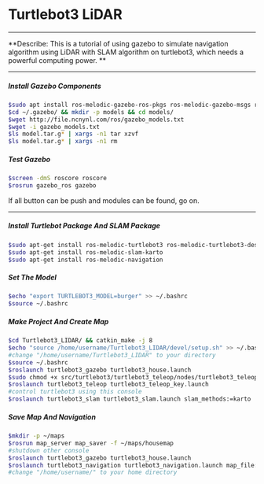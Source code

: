 # Turtlebot3 LiDAR
***
**Describe: This is a tutorial of using gazebo to simulate navigation algorithm using LiDAR with SLAM algorithm on turtlebot3, which needs a powerful computing power. **

***
##### Install Gazebo Components
```bash
$sudo apt install ros-melodic-gazebo-ros-pkgs ros-melodic-gazebo-msgs ros-melodic-gazebo-plugins ros-melodic-gazebo-ros-control
$cd ~/.gazebo/ && mkdir -p models && cd models/
$wget http://file.ncnynl.com/ros/gazebo_models.txt
$wget -i gazebo_models.txt
$ls model.tar.g* | xargs -n1 tar xzvf
$ls model.tar.g* | xargs -n1 rm
```

##### Test Gazebo

```bash
$screen -dmS roscore roscore
$rosrun gazebo_ros gazebo
```

If all button can be push and modules can be found, go on.

***

##### Install Turtlebot Package And SLAM Package

```bash
$sudo apt-get install ros-melodic-turtlebot3 ros-melodic-turtlebot3-description ros-melodic-turtlebot3-gazebo ros-melodic-turtlebot3-msgs ros-melodic-turtlebot3-slam ros-melodic-turtlebot3-teleop
$sudo apt-get install ros-melodic-slam-karto
$sudo apt-get install ros-melodic-navigation
```

##### Set The Model

```bash
$echo "export TURTLEBOT3_MODEL=burger" >> ~/.bashrc
$source ~/.bashrc
```

##### Make Project And Create Map

```bash
$cd Turtlebot3_LIDAR/ && catkin_make -j 8
$echo "source /home/username/Turtlebot3_LIDAR/devel/setup.sh" >> ~/.bashrc
#change "/home/username/Turtlebot3_LIDAR" to your directory
$source ~/.bashrc
$roslaunch turtlebot3_gazebo turtlebot3_house.launch
$sudo chmod +x src/turtlebot3/turtlebot3_teleop/nodes/turtlebot3_teleop_key
$roslaunch turtlebot3_teleop turtlebot3_teleop_key.launch
#control turtlebot3 using this console
$roslaunch turtlebot3_slam turtlebot3_slam.launch slam_methods:=karto
```

##### Save Map And Navigation

```bash
$mkdir -p ~/maps
$rosrun map_server map_saver -f ~/maps/housemap
#shutdown other console
$roslaunch turtlebot3_gazebo turtlebot3_house.launch
$roslaunch turtlebot3_navigation turtlebot3_navigation.launch map_file:=/home/username/maps/housemap.yaml
#change "/home/username/" to your home directory
```

